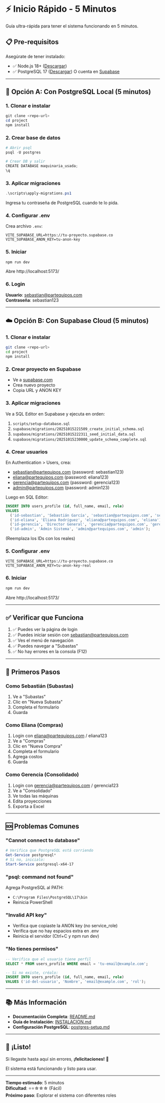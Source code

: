 # ⚡ Inicio Rápido - 5 Minutos

Guía ultra-rápida para tener el sistema funcionando en 5 minutos.

## 📋 Pre-requisitos

Asegúrate de tener instalado:
- ✅ Node.js 18+ ([Descargar](https://nodejs.org/))
- ✅ PostgreSQL 17 ([Descargar](https://www.postgresql.org/download/)) O cuenta en [Supabase](https://supabase.com)

---

## 🚀 Opción A: Con PostgreSQL Local (5 minutos)

### 1. Clonar e instalar
```powershell
git clone <repo-url>
cd project
npm install
```

### 2. Crear base de datos
```powershell
# Abrir psql
psql -U postgres

# Crear DB y salir
CREATE DATABASE maquinaria_usada;
\q
```

### 3. Aplicar migraciones
```powershell
.\scripts\apply-migrations.ps1
```
Ingresa tu contraseña de PostgreSQL cuando te lo pida.

### 4. Configurar .env
Crea archivo `.env`:
```env
VITE_SUPABASE_URL=https://tu-proyecto.supabase.co
VITE_SUPABASE_ANON_KEY=tu-anon-key
```

### 5. Iniciar
```powershell
npm run dev
```

Abre http://localhost:5173/

### 6. Login
**Usuario**: sebastian@partequipos.com  
**Contraseña**: sebastian123

---

## ☁️ Opción B: Con Supabase Cloud (5 minutos)

### 1. Clonar e instalar
```bash
git clone <repo-url>
cd project
npm install
```

### 2. Crear proyecto en Supabase
- Ve a [supabase.com](https://supabase.com)
- Crea nuevo proyecto
- Copia URL y ANON KEY

### 3. Aplicar migraciones
Ve a SQL Editor en Supabase y ejecuta en orden:
1. `scripts/setup-database.sql`
2. `supabase/migrations/20251015221509_create_initial_schema.sql`
3. `supabase/migrations/20251015222311_seed_initial_data.sql`
4. `supabase/migrations/20251015230000_update_schema_complete.sql`

### 4. Crear usuarios
En Authentication > Users, crea:
- sebastian@partequipos.com (password: sebastian123)
- eliana@partequipos.com (password: eliana123)
- gerencia@partequipos.com (password: gerencia123)
- admin@partequipos.com (password: admin123)

Luego en SQL Editor:
```sql
INSERT INTO users_profile (id, full_name, email, role)
VALUES 
  ('id-sebastian', 'Sebastián García', 'sebastian@partequipos.com', 'sebastian'),
  ('id-eliana', 'Eliana Rodríguez', 'eliana@partequipos.com', 'eliana'),
  ('id-gerencia', 'Director General', 'gerencia@partequipos.com', 'gerencia'),
  ('id-admin', 'Admin Sistema', 'admin@partequipos.com', 'admin');
```
(Reemplaza los IDs con los reales)

### 5. Configurar .env
```env
VITE_SUPABASE_URL=https://tu-proyecto.supabase.co
VITE_SUPABASE_ANON_KEY=tu-anon-key-real
```

### 6. Iniciar
```bash
npm run dev
```

Abre http://localhost:5173/

---

## ✅ Verificar que Funciona

1. ✅ Puedes ver la página de login
2. ✅ Puedes iniciar sesión con sebastian@partequipos.com
3. ✅ Ves el menú de navegación
4. ✅ Puedes navegar a "Subastas"
5. ✅ No hay errores en la consola (F12)

---

## 🎯 Primeros Pasos

### Como Sebastián (Subastas)
1. Ve a "Subastas"
2. Clic en "Nueva Subasta"
3. Completa el formulario
4. Guarda

### Como Eliana (Compras)
1. Login con eliana@partequipos.com / eliana123
2. Ve a "Compras"
3. Clic en "Nueva Compra"
4. Completa el formulario
5. Agrega costos
6. Guarda

### Como Gerencia (Consolidado)
1. Login con gerencia@partequipos.com / gerencia123
2. Ve a "Consolidado"
3. Ve todas las máquinas
4. Edita proyecciones
5. Exporta a Excel

---

## 🆘 Problemas Comunes

### "Cannot connect to database"
```powershell
# Verifica que PostgreSQL está corriendo
Get-Service postgresql*
# Si no, inicialo:
Start-Service postgresql-x64-17
```

### "psql: command not found"
Agrega PostgreSQL al PATH:
- `C:\Program Files\PostgreSQL\17\bin`
- Reinicia PowerShell

### "Invalid API key"
- Verifica que copiaste la ANON key (no service_role)
- Verifica que no hay espacios extra en .env
- Reinicia el servidor (Ctrl+C y npm run dev)

### "No tienes permisos"
```sql
-- Verifica que el usuario tiene perfil
SELECT * FROM users_profile WHERE email = 'tu-email@example.com';

-- Si no existe, créalo:
INSERT INTO users_profile (id, full_name, email, role)
VALUES ('id-del-usuario', 'Nombre', 'email@example.com', 'rol');
```

---

## 📚 Más Información

- **Documentación Completa**: [README.md](./README.md)
- **Guía de Instalación**: [INSTALACION.md](./INSTALACION.md)
- **Configuración PostgreSQL**: [postgres-setup.md](./postgres-setup.md)

---

## 🎉 ¡Listo!

Si llegaste hasta aquí sin errores, **¡felicitaciones!** 🎊

El sistema está funcionando y listo para usar.

---

**Tiempo estimado**: 5 minutos  
**Dificultad**: ⭐⭐☆☆☆ (Fácil)  
**Próximo paso**: Explorar el sistema con diferentes roles

